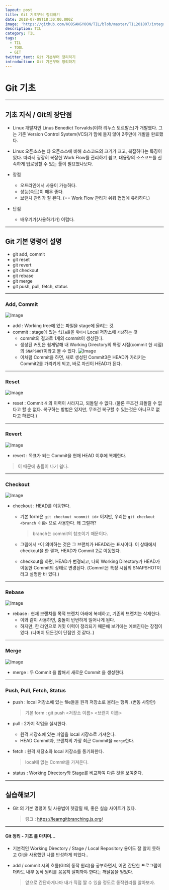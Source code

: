 ```yaml
---
layout: post
title: Git 기초부터 정리하기
date: 2018-07-09T18:30:00.000Z
image: 'https://github.com/KOOSANGYOON/TIL/blob/master/TIL201807/integration-1777537_1920.jpg?raw=true'
description: TIL
category: TIL
tags:
  - TIL
  - TOOL
  - GIT
twitter_text: Git 기본부터 정리하기
introduction: Git 기본부터 정리하기
---
```


# Git 기초

---
## 기초 지식 / Git의 장단점

- Linux 개발자인 Linus Benedict Torvalds(이하 리누스 토르발스)가 개발했다. 그는 기존 Version Control System(VCS)가 맘에 들지 않아 2주만에 개발을 완료했다.

- Linux 오픈소스는 타 오픈소스에 비해 소스코드의 크기가 크고, 복잡하다는 특징이 있다. 따라서 굉장히 복잡한 Work Flow를 관리하기  쉽고, 대용량의 소스코드를 신속하게 업로딩할 수 있는 툴이 필요했나보다.

- 장점
  - 오프라인에서 사용이 가능하다.
  - 성능(속도)이 매우 좋다.
  - 브랜치 관리가 잘 된다. (== Work Flow 관리가 쉬워 협업에 유리하다.)

- 단점
  - 배우기가(사용하기가) 어렵다.

---
## Git 기본 명령어 설명

- git add, commit
- git reset
- git revert
- git checkout
- git rebase
- git merge
- git push, pull, fetch, status

---
### Add, Commit

![Image](https://github.com/KOOSANGYOON/TIL/blob/master/TIL201807/gitRepo2.png?raw=true)

- add : Working tree에 있는 파일을 stage에 올리는 것.
- commit : stage에 있는 `file들`을 `묶어서` Local 저장소에 `저장`하는 것
  - commit의 결과로 1개의 commit이 생성된다.
  - 생성된 커밋은 쉽게말해 내 Working Directory의 특정 시점(commit 한 시점)의 `SNAPSHOT`이라고 볼 수 있다.
  ![Image](https://github.com/KOOSANGYOON/TIL/blob/master/TIL201807/commit.png?raw=true)
  - 이처럼 Commit을 하면, 새로 생성된 Commit3은 HEAD가 가리키는 Commit2를 가리키게 되고, 바로 자신이 HEAD가 된다.

---
### Reset

![Image](https://github.com/KOOSANGYOON/TIL/blob/master/TIL201807/git_reset_1.png?raw=true)

- reset : Commit 4 의 이력이 사라지고, 되돌릴 수 없다. (물론 무조건 되돌릴 수 없다고 할 순 없다. 복구하는 방법은 있지만, 무조건 복구할 수 있는것은 아니므로 없다고 하겠다.)

---
### Revert

![Image](https://github.com/KOOSANGYOON/TIL/blob/master/TIL201807/git_revert.png?raw=true)

- revert : 목표가 되는 Commit을 현재 HEAD 이후에 복제한다.
> 이 때문에 충돌이 나기 쉽다.

---
### Checkout

![Image](https://github.com/KOOSANGYOON/TIL/blob/master/TIL201807/git_checkout.png?raw=true)

- checkout : HEAD를 이동한다.
  - 기본 form은 `git checkout <commit id>` 이지만, 우리는 `git checkout <branch 이름>` 으로 사용한다. 왜 그럴까?
    > branch는 commit의 참조이기 때문이다.

  - 그림에서 `*`이 의미하는 것은 그 브랜치가 HEAD라는 표시이다. 이 상태에서 checkout을 한 결과, HEAD가 Commit 2로 이동했다.

  - checkout을 하면, HEAD가 변경되고, 나의 Working Directory가 HEAD가 이동한 Commit의 상태로 변경된다. (Commit은 특정 시점의 SNAPSHOT이라고 설명한 바 있다.)

---
### Rebase

![Image](https://github.com/KOOSANGYOON/TIL/blob/master/TIL201807/git_rebase.png?raw=true)

- rebase : 현재 브랜치를 목적 브랜치 아래에 복제하고, 기존의 브랜치는 삭제한다.
  - 이와 같이 사용하면, 충돌이 빈번하게 일어나게 된다.
  - 하지만, 한 라인으로 커밋 이력이 정리되기 때문에 보기에는 예뻐진다는 장점이 있다. (나머지 모든것이 단점인 것 같다..)

---
### Merge

![Image](https://github.com/KOOSANGYOON/TIL/blob/master/TIL201807/git_merge.png?raw=true)

- merge : 두 Commit 을 합해서 새로운 Commit 을 생성한다.

---
### Push, Pull, Fetch, Status

- push : local 저장소에 있는 file들을 원격 저장소로 올리는 행위. (변동 사항만)
  > 기본 form : git push <저장소 이름> <브랜치 이름>

- pull : 2가지 작업을 실시한다.
  - 원격 저장소에 있는 파일을 local 저장소로 가져온다.
  - HEAD Commit과, 브랜치의 가장 최근 Commit을 `merge`한다.

- fetch : 원격 저장소와 local 저장소를 동기화한다.
  > local에 없는 Commit을 가져온다.

- status : Working Directory와 Stage를 비교하여 다른 것을 보여준다.

---
## 실습해보기

- Git 의 기본 명령어 및 사용법이 헷갈릴 때, 좋은 실습 사이트가 있다.
  > 링크 : https://learngitbranching.js.org/

---
#### Git 정리 - 기초 를 마치며...

- 기본적인 Working Directory / Stage / Local Repository 용어도 잘 알지 못하고 Git을 사용했던 나를 반성하게 되었다..

- add / commit 시의 흐름(Git의 동작 원리)을 공부하면서, 어떤 간단한 프로그램이더라도 내부 동작 원리를 꼼꼼히 살펴봐야 한다는 깨달음을 얻었다.
  > 앞으로 간단하게나마 내가 직접 짤 수 있을 정도로 동작원리를 알아보자.
